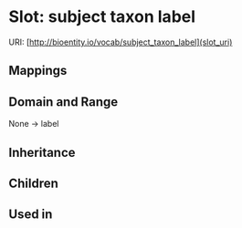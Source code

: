 # Slot: subject taxon label




URI: [http://bioentity.io/vocab/subject_taxon_label](slot_uri)
## Mappings

## Domain and Range

None -> label
## Inheritance

## Children

## Used in

